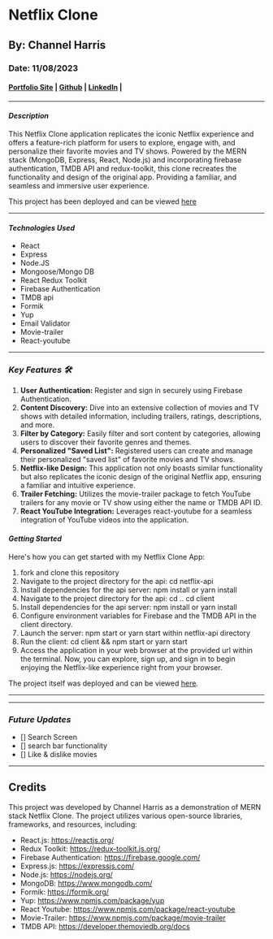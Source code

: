# Netflix Clone

## By: Channel Harris

### Date: 11/08/2023

#### [Portfolio Site](https://www.channelharris.com/) | [Github](https://github.com/NellyNel520) | [LinkedIn](https://www.linkedin.com/in/channelharris/) | 

***

#### ***Description***

This Netflix Clone application replicates the iconic Netflix experience and offers a feature-rich platform for users to explore, engage with, and personalize their favorite movies and TV shows. Powered by the MERN stack (MongoDB, Express, React, Node.js) and incorporating firebase authentication, TMDB API and redux-toolkit, this clone recreates the functionality and design of the original app. Providing a familiar, and seamless and immersive user experience.

This project has been deployed and can be viewed [here](https://netflix-clone-ui-jl8h.onrender.com/)
***

#### ***Technologies Used*** 

* React
* Express 
* Node.JS
* Mongoose/Mongo DB
* React Redux Toolkit
* Firebase Authentication
* TMDB api
* Formik
* Yup
* Email Validator
* Movie-trailer
* React-youtube

***

### ***Key Features 🛠️***

1. **User Authentication:** Register and sign in securely using Firebase Authentication.
2. **Content Discovery:** Dive into an extensive collection of movies and TV shows with detailed information, including trailers, ratings, descriptions, and more.
3. **Filter by Category:** Easily filter and sort content by categories, allowing users to discover their favorite genres and themes.
4. **Personalized "Saved List":** Registered users can create and manage their personalized "saved list" of favorite movies and TV shows.
5. **Netflix-like Design:** This application not only boasts similar functionality but also replicates the iconic design of the original Netflix app, ensuring a familiar and intuitive experience.
6. **Trailer Fetching:** Utilizes the movie-trailer package to fetch YouTube trailers for any movie or TV show using either the name or TMDB API ID.
7. **React YouTube Integration:** Leverages react-youtube for a seamless integration of YouTube videos into the application.


#### ***Getting Started***

Here's how you can get started with my Netflix Clone App:

1. fork and clone this repository
2. Navigate to the project directory for the api: cd netflix-api
3. Install dependencies for the api server: npm install or yarn install
4. Navigate to the project directory for the api: cd .. cd client
5. Install dependencies for the api server: npm install or yarn install
6. Configure environment variables for Firebase and the TMDB API in the client directory.
7. Launch the server: npm start or yarn start within netflix-api directory
8. Run the client: cd client && npm start or yarn start
9. Access the application in your web browser at the provided url within the terminal.
Now, you can explore, sign up, and sign in to begin enjoying the Netflix-like experience right from your browser.


The project itself was deployed and can be viewed [here](https://netflix-clone-ui-jl8h.onrender.com/).

***

*** 

### ***Future Updates***

- [] Search Screen
- [] search bar functionality
- [] Like  & dislike movies


***

## Credits

This project was developed by Channel Harris as a demonstration of MERN stack Netflix Clone. The project utilizes various open-source libraries, frameworks, and resources, including:

* React.js: https://reactjs.org/
* Redux Toolkit: https://redux-toolkit.js.org/
* Firebase Authentication: https://firebase.google.com/
* Express.js: https://expressjs.com/
* Node.js: https://nodejs.org/
* MongoDB: https://www.mongodb.com/
* Formik: https://formik.org/
* Yup: https://www.npmjs.com/package/yup
* React Youtube: https://www.npmjs.com/package/react-youtube
* Movie-Trailer: https://www.npmjs.com/package/movie-trailer
* TMDB API: https://developer.themoviedb.org/docs

